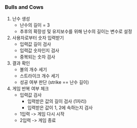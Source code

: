 ### Bulls and Cows

1. 난수 생성
   * 난수의 길이 = 3
   * 추후의 확장성 및 유지보수를 위해 난수의 길이는 변수로 설정
3. 사용자로부터 숫자 입력받기
   * 입력값 길이 검사
   * 입력값 숫자인지 검사
   * 중복되는 숫자 검사
4. 결과 확인
   * 볼의 개수 세기
   * 스트라이크 개수 세기
   * 성공 여부 판단 (strike == 난수 길이)
5. 게임 반복 여부 체크
   * 입력값 검사
     * 입력받은 값의 길이 검사 (1자리)
     * 입력받은 값이 1, 2에 속하는지 검사
   * 1입력 -> 게임 다시 시작
   * 2입력 -> 게임 종료
   

